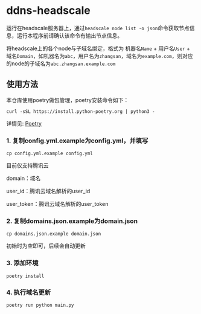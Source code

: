 # ddns-headscale
运行在headscale服务器上，通过```headscale node list -o json```命令获取节点信息，运行本程序前请确认该命令有输出节点信息。

将headscale上的各个node与子域名绑定，格式为 机器名```Name``` + 用户名```User``` + 域名```Domain```，如机器名为```abc```，用户名为```zhangsan```，域名为```example.com```，则对应的node的子域名为```abc.zhangsan.example.com```

## 使用方法
本仓库使用poetry做包管理，poetry安装命令如下：
```
curl -sSL https://install.python-poetry.org | python3 -
``` 
详情见: [Poetry](https://python-poetry.org/docs/#installing-with-the-official-installer)

### 1. 复制config.yml.example为config.yml，并填写

```
cp config.yml.example config.yml
```
目前仅支持腾讯云

domain：域名

user_id：腾讯云域名解析的user_id

user_token：腾讯云域名解析的user_token

### 2. 复制domains.json.example为domain.json

```
cp domains.json.example domain.json
```

初始时为空即可，后续会自动更新

### 3. 添加环境

```
poetry install
```

### 4. 执行域名更新

```
poetry run python main.py
```